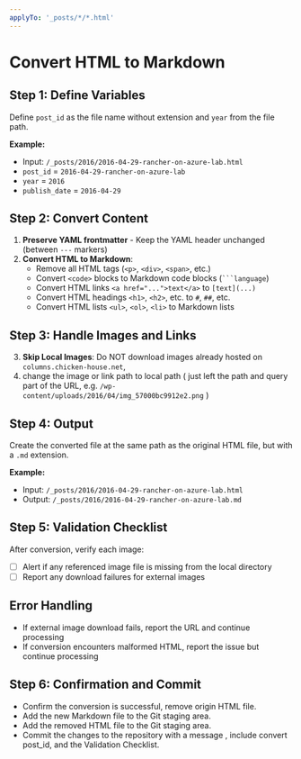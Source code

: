 ```yaml
---
applyTo: '_posts/*/*.html'
---
```

# Convert HTML to Markdown

## Step 1: Define Variables
Define `post_id` as the file name without extension and `year` from the file path.

**Example:** 
- Input: `/_posts/2016/2016-04-29-rancher-on-azure-lab.html`
- `post_id` = `2016-04-29-rancher-on-azure-lab`
- `year` = `2016`
- `publish_date` = `2016-04-29`

## Step 2: Convert Content
1. **Preserve YAML frontmatter** - Keep the YAML header unchanged (between `---` markers)
2. **Convert HTML to Markdown**:
   - Remove all HTML tags (`<p>`, `<div>`, `<span>`, etc.)
   - Convert `<code>` blocks to Markdown code blocks (` ```language `)
   - Convert HTML links `<a href="...">text</a>` to `[text](...)`
   - Convert HTML headings `<h1>`, `<h2>`, etc. to `#`, `##`, etc.
   - Convert HTML lists `<ul>`, `<ol>`, `<li>` to Markdown lists

## Step 3: Handle Images and Links
3. **Skip Local Images**: Do NOT download images already hosted on `columns.chicken-house.net`, 
4. change the image or link path to local path ( just left the path and query part of the URL, e.g. `/wp-content/uploads/2016/04/img_57000bc9912e2.png` )


## Step 4: Output
Create the converted file at the same path as the original HTML file, but with a `.md` extension.

**Example:**
- Input: `/_posts/2016/2016-04-29-rancher-on-azure-lab.html`
- Output: `/_posts/2016/2016-04-29-rancher-on-azure-lab.md`

## Step 5: Validation Checklist
After conversion, verify each image:
- [ ] Alert if any referenced image file is missing from the local directory
- [ ] Report any download failures for external images

## Error Handling
- If external image download fails, report the URL and continue processing
- If conversion encounters malformed HTML, report the issue but continue processing


## Step 6: Confirmation and Commit

- Confirm the conversion is successful, remove origin HTML file.
- Add the new Markdown file to the Git staging area.
- Add the removed HTML file to the Git staging area.
- Commit the changes to the repository with a message , include convert post_id, and the Validation Checklist.